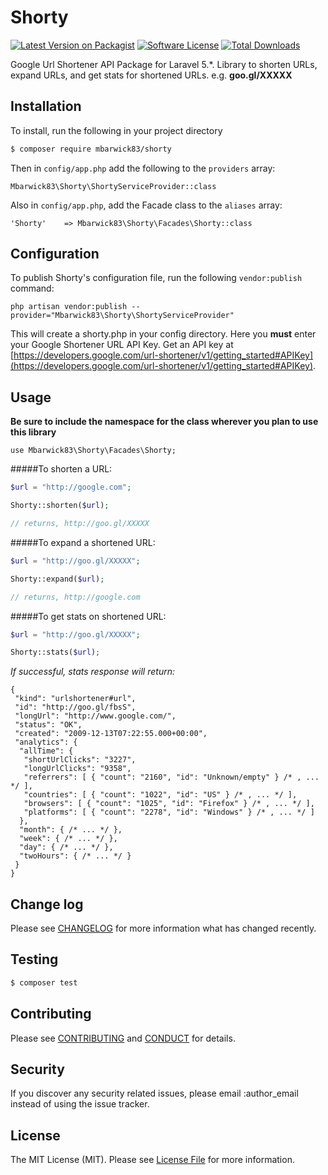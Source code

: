 # Shorty

[![Latest Version on Packagist][ico-version]][link-packagist]
[![Software License][ico-license]](LICENSE.md)
[![Total Downloads][ico-downloads]][link-downloads]

Google Url Shortener API Package for Laravel 5.*. Library to shorten URLs, expand URLs, and get stats for shortened URLs. e.g. **goo.gl/XXXXX**

## Installation

To install, run the following in your project directory

``` bash
$ composer require mbarwick83/shorty
```

Then in `config/app.php` add the following to the `providers` array:

```
Mbarwick83\Shorty\ShortyServiceProvider::class
```

Also in `config/app.php`, add the Facade class to the `aliases` array:

```
'Shorty'    => Mbarwick83\Shorty\Facades\Shorty::class
```

## Configuration

To publish Shorty's configuration file, run the following `vendor:publish` command:

```
php artisan vendor:publish --provider="Mbarwick83\Shorty\ShortyServiceProvider"
```

This will create a shorty.php in your config directory. Here you **must** enter your Google Shortener URL API Key. Get an API key at [https://developers.google.com/url-shortener/v1/getting_started#APIKey](https://developers.google.com/url-shortener/v1/getting_started#APIKey).

## Usage

**Be sure to include the namespace for the class wherever you plan to use this library**

```
use Mbarwick83\Shorty\Facades\Shorty;
```

#####To shorten a URL:

``` php
$url = "http://google.com";

Shorty::shorten($url);

// returns, http://goo.gl/XXXXX
```

#####To expand a shortened URL:

``` php
$url = "http://goo.gl/XXXXX";

Shorty::expand($url);

// returns, http://google.com
```

#####To get stats on shortened URL:

``` php
$url = "http://goo.gl/XXXXX";

Shorty::stats($url);
```

*If successful, stats response will return:*

```
{
 "kind": "urlshortener#url",
 "id": "http://goo.gl/fbsS",
 "longUrl": "http://www.google.com/",
 "status": "OK",
 "created": "2009-12-13T07:22:55.000+00:00",
 "analytics": {
  "allTime": {
   "shortUrlClicks": "3227",
   "longUrlClicks": "9358",
   "referrers": [ { "count": "2160", "id": "Unknown/empty" } /* , ... */ ],
   "countries": [ { "count": "1022", "id": "US" } /* , ... */ ],
   "browsers": [ { "count": "1025", "id": "Firefox" } /* , ... */ ],
   "platforms": [ { "count": "2278", "id": "Windows" } /* , ... */ ]
  },
  "month": { /* ... */ },
  "week": { /* ... */ },
  "day": { /* ... */ },
  "twoHours": { /* ... */ }
 }
}
```

## Change log

Please see [CHANGELOG](CHANGELOG.md) for more information what has changed recently.

## Testing

``` bash
$ composer test
```

## Contributing

Please see [CONTRIBUTING](CONTRIBUTING.md) and [CONDUCT](CONDUCT.md) for details.

## Security

If you discover any security related issues, please email :author_email instead of using the issue tracker.

## License

The MIT License (MIT). Please see [License File](LICENSE.md) for more information.

[ico-version]: https://img.shields.io/packagist/v/mbarwick83/shorty.svg?style=flat-square
[ico-license]: https://img.shields.io/badge/license-MIT-brightgreen.svg?style=flat-square
[ico-downloads]: https://img.shields.io/packagist/dt/mbarwick83/shorty.svg?style=flat-square

[link-packagist]: https://packagist.org/packages/mbarwick83/shorty
[link-downloads]: https://packagist.org/packages/mbarwick83/shorty
[link-author]: https://github.com/mbarwick83
[link-contributors]: ../../contributors
